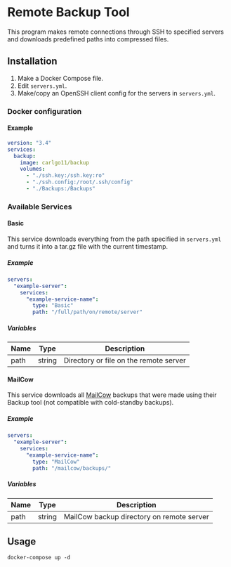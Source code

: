 # Remote Backup Tool

This program makes remote connections through SSH to specified servers and downloads predefined paths into compressed
files.

## Installation

1. Make a Docker Compose file.
2. Edit `servers.yml`.
3. Make/copy an OpenSSH client config for the servers in `servers.yml`.

### Docker configuration

#### Example

```YAML
version: "3.4"
services:
  backup:
    image: carlgo11/backup
    volumes:
      - "./ssh.key:/ssh.key:ro"
      - "./ssh.config:/root/.ssh/config"
      - "./Backups:/Backups"

```

### Available Services

#### Basic

This service downloads everything from the path specified in `servers.yml` and turns it into a tar.gz file with the
current timestamp.

##### Example

```YAML
servers:
  "example-server":
    services:
      "example-service-name":
        type: "Basic"
        path: "/full/path/on/remote/server"
```

##### Variables

| Name | Type   | Description                            |
|------|--------|----------------------------------------|
| path | string | Directory or file on the remote server |

#### MailCow

This service downloads all [MailCow](https://github.com/mailcow/mailcow-dockerized) backups that were made using their
Backup tool (not compatible with cold-standby backups).

##### Example

```YAML
servers:
  "example-server":
    services:
      "example-service-name":
        type: "MailCow"
        path: "/mailcow/backups/"
```

##### Variables

| Name | Type   | Description                               |
|------|--------|-------------------------------------------|
| path | string | MailCow backup directory on remote server |

## Usage

```SH
docker-compose up -d
```
